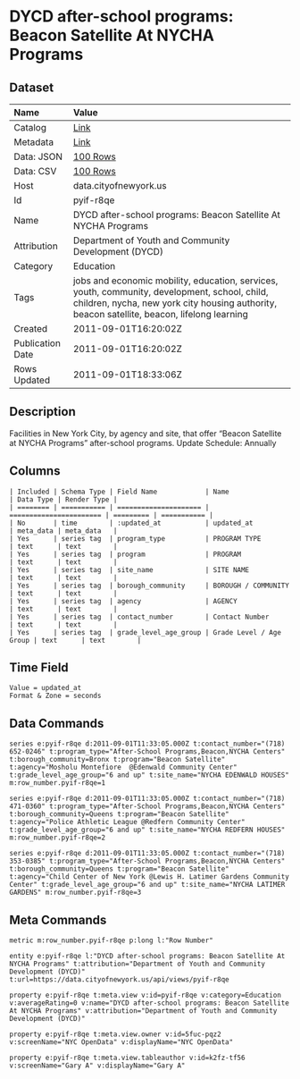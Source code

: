 # DYCD after-school programs: Beacon Satellite At NYCHA Programs

## Dataset

| Name | Value |
| :--- | :---- |
| Catalog | [Link](https://catalog.data.gov/dataset/dycd-after-school-programs-beacon-satellite-at-nycha-programs-e7307) |
| Metadata | [Link](https://data.cityofnewyork.us/api/views/pyif-r8qe) |
| Data: JSON | [100 Rows](https://data.cityofnewyork.us/api/views/pyif-r8qe/rows.json?max_rows=100) |
| Data: CSV | [100 Rows](https://data.cityofnewyork.us/api/views/pyif-r8qe/rows.csv?max_rows=100) |
| Host | data.cityofnewyork.us |
| Id | pyif-r8qe |
| Name | DYCD after-school programs: Beacon Satellite At NYCHA Programs |
| Attribution | Department of Youth and Community Development (DYCD) |
| Category | Education |
| Tags | jobs and economic mobility, education, services, youth, community, development, school, child, children, nycha, new york city housing authority, beacon satellite, beacon, lifelong learning |
| Created | 2011-09-01T16:20:02Z |
| Publication Date | 2011-09-01T16:20:02Z |
| Rows Updated | 2011-09-01T18:33:06Z |

## Description

Facilities in New York City, by agency and site, that offer “Beacon Satellite at NYCHA Programs” after-school programs. Update Schedule: Annually

## Columns

```ls
| Included | Schema Type | Field Name            | Name                    | Data Type | Render Type |
| ======== | =========== | ===================== | ======================= | ========= | =========== |
| No       | time        | :updated_at           | updated_at              | meta_data | meta_data   |
| Yes      | series tag  | program_type          | PROGRAM TYPE            | text      | text        |
| Yes      | series tag  | program               | PROGRAM                 | text      | text        |
| Yes      | series tag  | site_name             | SITE NAME               | text      | text        |
| Yes      | series tag  | borough_community     | BOROUGH / COMMUNITY     | text      | text        |
| Yes      | series tag  | agency                | AGENCY                  | text      | text        |
| Yes      | series tag  | contact_number        | Contact Number          | text      | text        |
| Yes      | series tag  | grade_level_age_group | Grade Level / Age Group | text      | text        |
```

## Time Field

```ls
Value = updated_at
Format & Zone = seconds
```

## Data Commands

```ls
series e:pyif-r8qe d:2011-09-01T11:33:05.000Z t:contact_number="(718) 652-0246" t:program_type="After-School Programs,Beacon,NYCHA Centers" t:borough_community=Bronx t:program="Beacon Satellite" t:agency="Mosholu Montefiore  @Edenwald Community Center" t:grade_level_age_group="6 and up" t:site_name="NYCHA EDENWALD HOUSES" m:row_number.pyif-r8qe=1

series e:pyif-r8qe d:2011-09-01T11:33:05.000Z t:contact_number="(718) 471-0360" t:program_type="After-School Programs,Beacon,NYCHA Centers" t:borough_community=Queens t:program="Beacon Satellite" t:agency="Police Athletic League @Redfern Community Center" t:grade_level_age_group="6 and up" t:site_name="NYCHA REDFERN HOUSES" m:row_number.pyif-r8qe=2

series e:pyif-r8qe d:2011-09-01T11:33:05.000Z t:contact_number="(718) 353-0385" t:program_type="After-School Programs,Beacon,NYCHA Centers" t:borough_community=Queens t:program="Beacon Satellite" t:agency="Child Center of New York @Lewis H. Latimer Gardens Community Center" t:grade_level_age_group="6 and up" t:site_name="NYCHA LATIMER GARDENS" m:row_number.pyif-r8qe=3
```

## Meta Commands

```ls
metric m:row_number.pyif-r8qe p:long l:"Row Number"

entity e:pyif-r8qe l:"DYCD after-school programs: Beacon Satellite At NYCHA Programs" t:attribution="Department of Youth and Community Development (DYCD)" t:url=https://data.cityofnewyork.us/api/views/pyif-r8qe

property e:pyif-r8qe t:meta.view v:id=pyif-r8qe v:category=Education v:averageRating=0 v:name="DYCD after-school programs: Beacon Satellite At NYCHA Programs" v:attribution="Department of Youth and Community Development (DYCD)"

property e:pyif-r8qe t:meta.view.owner v:id=5fuc-pqz2 v:screenName="NYC OpenData" v:displayName="NYC OpenData"

property e:pyif-r8qe t:meta.view.tableauthor v:id=k2fz-tf56 v:screenName="Gary A" v:displayName="Gary A"
```